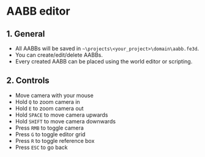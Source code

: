 # AABB editor

## 1. General

- All AABBs will be saved in `~\projects\<your_project>\domain\aabb.fe3d`.
- You can create/edit/delete AABBs.
- Every created AABB can be placed using the world editor or scripting.

## 2. Controls

- Move camera with your mouse
- Hold `Q` to zoom camera in
- Hold `E` to zoom camera out
- Hold `SPACE` to move camera upwards
- Hold `SHIFT` to move camera downwards
- Press `RMB` to toggle camera
- Press `G` to toggle editor grid
- Press `R` to toggle reference box
- Press `ESC` to go back
